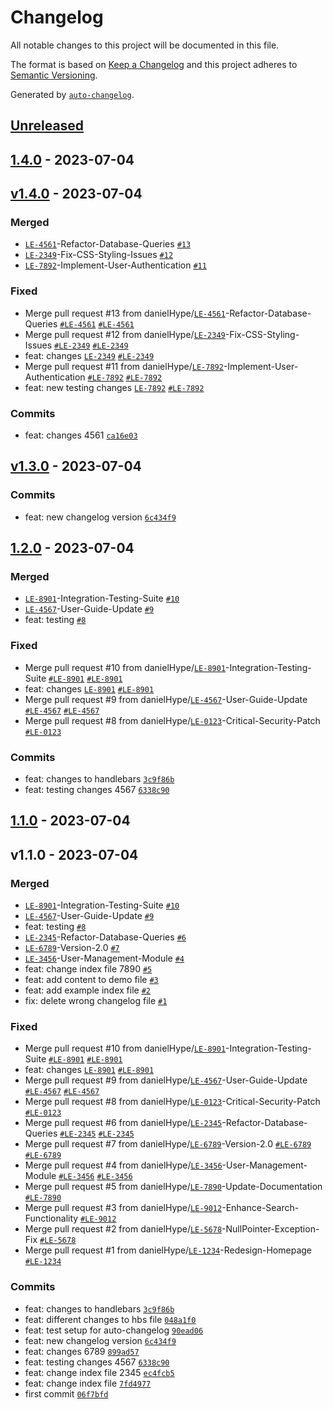 # Changelog

All notable changes to this project will be documented in this file.

The format is based on [Keep a Changelog](https://keepachangelog.com/en/1.0.0/)
and this project adheres to [Semantic Versioning](https://semver.org/spec/v2.0.0.html).

Generated by [`auto-changelog`](https://github.com/CookPete/auto-changelog).

## [Unreleased](https://github.com/danielHype/changelog-test/compare/1.4.0...HEAD)

## [1.4.0](https://github.com/danielHype/changelog-test/compare/v1.4.0...1.4.0) - 2023-07-04

## [v1.4.0](https://github.com/danielHype/changelog-test/compare/v1.3.0...v1.4.0) - 2023-07-04

### Merged

- [`LE-4561`](https://issues.apache.org/jira/browse/LE-4561)-Refactor-Database-Queries [`#13`](https://github.com/danielHype/changelog-test/pull/13)
- [`LE-2349`](https://issues.apache.org/jira/browse/LE-2349)-Fix-CSS-Styling-Issues [`#12`](https://github.com/danielHype/changelog-test/pull/12)
- [`LE-7892`](https://issues.apache.org/jira/browse/LE-7892)-Implement-User-Authentication [`#11`](https://github.com/danielHype/changelog-test/pull/11)

### Fixed

- Merge pull request #13 from danielHype/[`LE-4561`](https://issues.apache.org/jira/browse/LE-4561)-Refactor-Database-Queries [`#LE-4561`](https://issues.apache.org/jira/browse/LE-4561) [`#LE-4561`](https://issues.apache.org/jira/browse/LE-4561)
- Merge pull request #12 from danielHype/[`LE-2349`](https://issues.apache.org/jira/browse/LE-2349)-Fix-CSS-Styling-Issues [`#LE-2349`](https://issues.apache.org/jira/browse/LE-2349) [`#LE-2349`](https://issues.apache.org/jira/browse/LE-2349)
- feat: changes [`LE-2349`](https://issues.apache.org/jira/browse/LE-2349) [`#LE-2349`](https://issues.apache.org/jira/browse/LE-2349)
- Merge pull request #11 from danielHype/[`LE-7892`](https://issues.apache.org/jira/browse/LE-7892)-Implement-User-Authentication [`#LE-7892`](https://issues.apache.org/jira/browse/LE-7892) [`#LE-7892`](https://issues.apache.org/jira/browse/LE-7892)
- feat: new testing changes [`LE-7892`](https://issues.apache.org/jira/browse/LE-7892) [`#LE-7892`](https://issues.apache.org/jira/browse/LE-7892)

### Commits

- feat: changes 4561 [`ca16e03`](https://github.com/danielHype/changelog-test/commit/ca16e03dac60f8e0fbf20aa738029bd50eee5829)

## [v1.3.0](https://github.com/danielHype/changelog-test/compare/1.2.0...v1.3.0) - 2023-07-04

### Commits

- feat: new changelog version [`6c434f9`](https://github.com/danielHype/changelog-test/commit/6c434f983dc2a9bf7fed7aa46372a843a38be7e2)

## [1.2.0](https://github.com/danielHype/changelog-test/compare/1.1.0...1.2.0) - 2023-07-04

### Merged

- [`LE-8901`](https://issues.apache.org/jira/browse/LE-8901)-Integration-Testing-Suite [`#10`](https://github.com/danielHype/changelog-test/pull/10)
- [`LE-4567`](https://issues.apache.org/jira/browse/LE-4567)-User-Guide-Update [`#9`](https://github.com/danielHype/changelog-test/pull/9)
- feat: testing [`#8`](https://github.com/danielHype/changelog-test/pull/8)

### Fixed

- Merge pull request #10 from danielHype/[`LE-8901`](https://issues.apache.org/jira/browse/LE-8901)-Integration-Testing-Suite [`#LE-8901`](https://issues.apache.org/jira/browse/LE-8901) [`#LE-8901`](https://issues.apache.org/jira/browse/LE-8901)
- feat: changes [`LE-8901`](https://issues.apache.org/jira/browse/LE-8901) [`#LE-8901`](https://issues.apache.org/jira/browse/LE-8901)
- Merge pull request #9 from danielHype/[`LE-4567`](https://issues.apache.org/jira/browse/LE-4567)-User-Guide-Update [`#LE-4567`](https://issues.apache.org/jira/browse/LE-4567) [`#LE-4567`](https://issues.apache.org/jira/browse/LE-4567)
- Merge pull request #8 from danielHype/[`LE-0123`](https://issues.apache.org/jira/browse/LE-0123)-Critical-Security-Patch [`#LE-0123`](https://issues.apache.org/jira/browse/LE-0123)

### Commits

- feat: changes to handlebars [`3c9f86b`](https://github.com/danielHype/changelog-test/commit/3c9f86bbbaac113dc0e8c1b617194aff76ec7687)
- feat: testing changes 4567 [`6338c90`](https://github.com/danielHype/changelog-test/commit/6338c90d061c582c09e2dba425a84d2fbcf091a7)

## [1.1.0](https://github.com/danielHype/changelog-test/compare/v1.1.0...1.1.0) - 2023-07-04

## v1.1.0 - 2023-07-04

### Merged

- [`LE-8901`](https://issues.apache.org/jira/browse/LE-8901)-Integration-Testing-Suite [`#10`](https://github.com/danielHype/changelog-test/pull/10)
- [`LE-4567`](https://issues.apache.org/jira/browse/LE-4567)-User-Guide-Update [`#9`](https://github.com/danielHype/changelog-test/pull/9)
- feat: testing [`#8`](https://github.com/danielHype/changelog-test/pull/8)
- [`LE-2345`](https://issues.apache.org/jira/browse/LE-2345)-Refactor-Database-Queries [`#6`](https://github.com/danielHype/changelog-test/pull/6)
- [`LE-6789`](https://issues.apache.org/jira/browse/LE-6789)-Version-2.0 [`#7`](https://github.com/danielHype/changelog-test/pull/7)
- [`LE-3456`](https://issues.apache.org/jira/browse/LE-3456)-User-Management-Module [`#4`](https://github.com/danielHype/changelog-test/pull/4)
- feat: change index file 7890 [`#5`](https://github.com/danielHype/changelog-test/pull/5)
- feat: add content to demo file [`#3`](https://github.com/danielHype/changelog-test/pull/3)
- feat: add example index file [`#2`](https://github.com/danielHype/changelog-test/pull/2)
- fix: delete wrong changelog file [`#1`](https://github.com/danielHype/changelog-test/pull/1)

### Fixed

- Merge pull request #10 from danielHype/[`LE-8901`](https://issues.apache.org/jira/browse/LE-8901)-Integration-Testing-Suite [`#LE-8901`](https://issues.apache.org/jira/browse/LE-8901) [`#LE-8901`](https://issues.apache.org/jira/browse/LE-8901)
- feat: changes [`LE-8901`](https://issues.apache.org/jira/browse/LE-8901) [`#LE-8901`](https://issues.apache.org/jira/browse/LE-8901)
- Merge pull request #9 from danielHype/[`LE-4567`](https://issues.apache.org/jira/browse/LE-4567)-User-Guide-Update [`#LE-4567`](https://issues.apache.org/jira/browse/LE-4567) [`#LE-4567`](https://issues.apache.org/jira/browse/LE-4567)
- Merge pull request #8 from danielHype/[`LE-0123`](https://issues.apache.org/jira/browse/LE-0123)-Critical-Security-Patch [`#LE-0123`](https://issues.apache.org/jira/browse/LE-0123)
- Merge pull request #6 from danielHype/[`LE-2345`](https://issues.apache.org/jira/browse/LE-2345)-Refactor-Database-Queries [`#LE-2345`](https://issues.apache.org/jira/browse/LE-2345) [`#LE-2345`](https://issues.apache.org/jira/browse/LE-2345)
- Merge pull request #7 from danielHype/[`LE-6789`](https://issues.apache.org/jira/browse/LE-6789)-Version-2.0 [`#LE-6789`](https://issues.apache.org/jira/browse/LE-6789) [`#LE-6789`](https://issues.apache.org/jira/browse/LE-6789)
- Merge pull request #4 from danielHype/[`LE-3456`](https://issues.apache.org/jira/browse/LE-3456)-User-Management-Module [`#LE-3456`](https://issues.apache.org/jira/browse/LE-3456) [`#LE-3456`](https://issues.apache.org/jira/browse/LE-3456)
- Merge pull request #5 from danielHype/[`LE-7890`](https://issues.apache.org/jira/browse/LE-7890)-Update-Documentation [`#LE-7890`](https://issues.apache.org/jira/browse/LE-7890)
- Merge pull request #3 from danielHype/[`LE-9012`](https://issues.apache.org/jira/browse/LE-9012)-Enhance-Search-Functionality [`#LE-9012`](https://issues.apache.org/jira/browse/LE-9012)
- Merge pull request #2 from danielHype/[`LE-5678`](https://issues.apache.org/jira/browse/LE-5678)-NullPointer-Exception-Fix [`#LE-5678`](https://issues.apache.org/jira/browse/LE-5678)
- Merge pull request #1 from danielHype/[`LE-1234`](https://issues.apache.org/jira/browse/LE-1234)-Redesign-Homepage [`#LE-1234`](https://issues.apache.org/jira/browse/LE-1234)

### Commits

- feat: changes to handlebars [`3c9f86b`](https://github.com/danielHype/changelog-test/commit/3c9f86bbbaac113dc0e8c1b617194aff76ec7687)
- feat: different changes to hbs file [`048a1f0`](https://github.com/danielHype/changelog-test/commit/048a1f0df7c62721475cf64e81044267907f55fb)
- feat: test setup for auto-changelog [`90ead06`](https://github.com/danielHype/changelog-test/commit/90ead063cd43be58ec9a8caf6ceec618a8afc1c7)
- feat: new changelog version [`6c434f9`](https://github.com/danielHype/changelog-test/commit/6c434f983dc2a9bf7fed7aa46372a843a38be7e2)
- feat: changes 6789 [`899ad57`](https://github.com/danielHype/changelog-test/commit/899ad572740c65c3f237d38b5846dfe19e235c89)
- feat: testing changes 4567 [`6338c90`](https://github.com/danielHype/changelog-test/commit/6338c90d061c582c09e2dba425a84d2fbcf091a7)
- feat: change index file 2345 [`ec4fcb5`](https://github.com/danielHype/changelog-test/commit/ec4fcb5ab8198a215a26b5504726e3df9eca2858)
- feat: change index file [`7fd4977`](https://github.com/danielHype/changelog-test/commit/7fd49779ad570ae64b30496892d651828e1c52e2)
- first commit [`06f7bfd`](https://github.com/danielHype/changelog-test/commit/06f7bfda97fd519eafe2e1b0216e24aac3bad66f)
